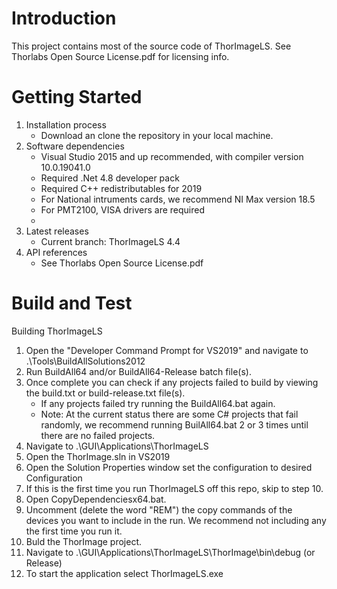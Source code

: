 # Introduction 
This project contains most of the source code of ThorImageLS. See Thorlabs Open Source License.pdf for licensing info.

# Getting Started
1.	Installation process
    - Download an clone the repository in your local machine.
2.	Software dependencies
    - Visual Studio 2015 and up recommended, with compiler version 10.0.19041.0
    - Required .Net 4.8 developer pack
    - Required C++ redistributables for 2019
    - For National intruments cards, we recommend NI Max version 18.5
    - For PMT2100, VISA drivers are required
    - 
3.	Latest releases
    - Current branch: ThorImageLS 4.4
4.	API references
    - See Thorlabs Open Source License.pdf 

# Build and Test
Building ThorImageLS
1.	Open the "Developer Command Prompt for VS2019" and navigate to .\Tools\BuildAllSolutions2012
2.	Run BuildAll64 and/or BuildAll64-Release batch file(s).
3.	Once complete you can check if any projects failed to build by viewing the build.txt or build-release.txt file(s).  
    - If any projects failed try running the BuildAll64.bat again.
    - Note: At the current status there are some C# projects that fail randomly, we recommend running BuilAll64.bat 2 or 3 times until there are no  failed projects. 
4.	Navigate to .\GUI\Applications\ThorImageLS
5.	Open the ThorImage.sln in VS2019
6.	Open the Solution Properties window set the configuration to desired Configuration
7.	If this is the first time you run ThorImageLS off this repo, skip to step 10.
8.	Open CopyDependenciesx64.bat.
9. Uncomment (delete the word "REM") the copy commands of the devices you want to include in the run. We recommend not including any the first time you run it.
10. Buld the ThorImage project.
11.	Navigate to .\GUI\Applications\ThorImageLS\ThorImage\bin\debug (or Release)
12.	To start the application select ThorImageLS.exe